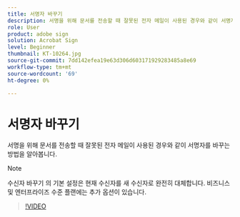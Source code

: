 ```yaml
---
title: 서명자 바꾸기
description: 서명을 위해 문서를 전송할 때 잘못된 전자 메일이 사용된 경우와 같이 서명자를 바꾸는 방법을 알아봅니다.
role: User
product: adobe sign
solution: Acrobat Sign
level: Beginner
thumbnail: KT-10264.jpg
source-git-commit: 7dd142efea19e63d306d603171929283485a8e69
workflow-type: tm+mt
source-wordcount: '69'
ht-degree: 0%

---
```


# 서명자 바꾸기

서명을 위해 문서를 전송할 때 잘못된 전자 메일이 사용된 경우와 같이 서명자를 바꾸는 방법을 알아봅니다.

>[!NOTE]
>
>수신자 바꾸기 의 기본 설정은 현재 수신자를 새 수신자로 완전히 대체합니다. 비즈니스 및 엔터프라이즈 수준 플랜에는 추가 옵션이 있습니다.

>[!VIDEO](https://video.tv.adobe.com/v/342340?hidetitle=true)